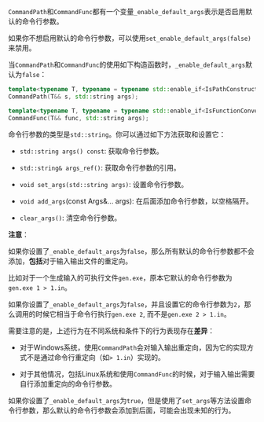 `CommandPath`和`CommandFunc`都有一个变量`_enable_default_args`表示是否启用默认的命令行参数。

如果你不想启用默认的命令行参数，可以使用`set_enable_default_args(false)`来禁用。

当`CommandPath`和`CommandFunc`的使用如下构造函数时，`_enable_default_args`默认为`false`：

```cpp
template<typename T, typename = typename std::enable_if<IsPathConstructible<T>::value>::type>
CommandPath(T&& s, std::string args);

template<typename T, typename = typename std::enable_if<IsFunctionConvertible<T>::value>::type>
CommandFunc(T&& func, std::string args);
```

命令行参数的类型是`std::string`。你可以通过如下方法获取和设置它：

- `std::string args() const`: 获取命令行参数。

- `std::string& args_ref()`: 获取命令行参数的引用。

- `void set_args(std::string args)`: 设置命令行参数。

- `void add_args`(const Args&... args): 在后面添加命令行参数，以空格隔开。

- `clear_args()`: 清空命令行参数。

**注意**：

如果你设置了`_enable_default_args`为`false`，那么所有默认的命令行参数都不会添加，**包括**对于输入输出文件的重定向。

比如对于一个生成输入的可执行文件`gen.exe`，原本它默认的命令行参数为`gen.exe 1 > 1.in`。

如果你设置了`_enable_default_args`为`false`，并且设置它的命令行参数为`2`，那么调用的时候它相当于命令行执行`gen.exe 2`, 而不是`gen.exe 2 > 1.in`。

需要注意的是，上述行为在不同系统和条件下的行为表现存在**差异**：

- 对于Windows系统，使用`CommandPath`会对输入输出重定向，因为它的实现方式不是通过命令行重定向（如`> 1.in`）实现的。

- 对于其他情况，包括Linux系统和使用`CommandFunc`的时候，对于输入输出需要自行添加重定向的命令行参数。

如果你设置了`_enable_default_args`为`true`，但是使用了`set_args`等方法设置命令行参数，那么默认的命令行参数会添加到后面，可能会出现未知的行为。